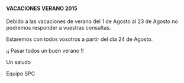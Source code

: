 #### VACACIONES VERANO 2015 ####

Debido a las vacaciones de verano del 1 de Agosto al 23 de Agosto no podremos responder a vuestras consultas.

Estaremos con todos vosotros a partir del día 24 de Agosto.

¡¡ Pasar todos un buen verano !!

Un saludo

Equipo SPC